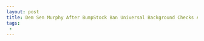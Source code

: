 ```yaml
---
layout: post
title: Dem Sen Murphy After BumpStock Ban Universal Background Checks Are Next Step in Gun Control
tags:
 -
---
```



